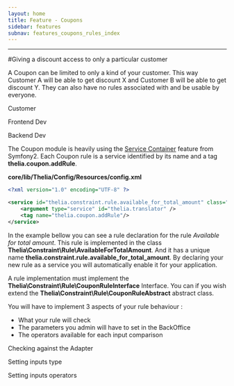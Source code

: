 ```yaml
---
layout: home
title: Feature - Coupons
sidebar: features
subnav: features_coupons_rules_index
---
```

---

#Giving a discount access to only a particular customer

A Coupon can be limited to only a kind of your customer.
This way Customer A will be able to get discount X and Customer B will be able to get discount Y.
They can also have no rules associated with and be usable by everyone.

Customer


Frontend Dev



Backend Dev

The Coupon module is heavily using the [Service Container](http://symfony.com/doc/current/book/service_container.html) feature from Symfony2.
Each Coupon rule is a service identified by its name and a tag **thelia.coupon.addRule**.

**core/lib/Thelia/Config/Resources/config.xml**

```xml
<?xml version="1.0" encoding="UTF-8" ?>

<service id="thelia.constraint.rule.available_for_total_amount" class="Thelia\Constraint\Rule\AvailableForTotalAmount">
    <argument type="service" id="thelia.translator" />
    <tag name="thelia.coupon.addRule"/>
</service>
```

In the example bellow you can see a rule declaration for the rule *Available for total amount*.
This rule is implemented in the class **Thelia\Constraint\Rule\AvailableForTotalAmount**.
And it has a unique name **thelia.constraint.rule.available_for_total_amount**.
By declaring your new rule as a service you will automatically enable it for your application.

A rule implementation must implement the **Thelia\Constraint\Rule\CouponRuleInterface** Interface.
You can if you wish extend the **Thelia\Constraint\Rule\CouponRuleAbstract** abstract class.

You will have to implement 3 aspects of your rule behaviour :

* What your rule will check
* The parameters you admin will have to set in the BackOffice
* The operators available for each input comparison

Checking against the Adapter

Setting inputs type

Setting inputs operators
